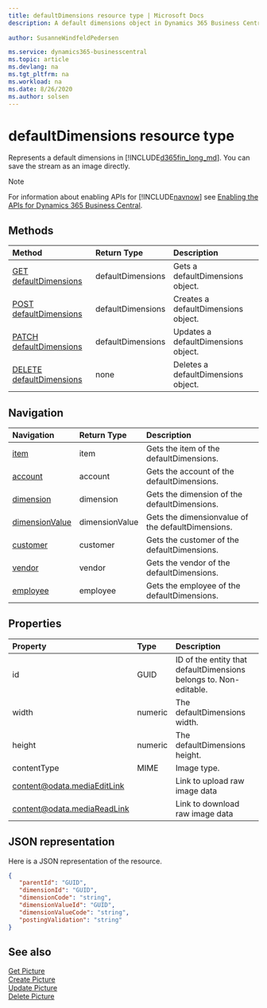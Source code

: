 ```yaml
---
title: defaultDimensions resource type | Microsoft Docs
description: A default dimensions object in Dynamics 365 Business Central. 
 
author: SusanneWindfeldPedersen

ms.service: dynamics365-businesscentral
ms.topic: article
ms.devlang: na
ms.tgt_pltfrm: na
ms.workload: na
ms.date: 8/26/2020
ms.author: solsen
---
```


# defaultDimensions resource type
Represents a default dimensions in [!INCLUDE[d365fin_long_md](../../includes/d365fin_long_md.md)]. You can save the stream as an image directly.

> [!NOTE]  
> For information about enabling APIs for [!INCLUDE[navnow](../../includes/navnow_md.md)] see [Enabling the APIs for Dynamics 365 Business Central](../enabling-apis-for-dynamics-nav.md).

## Methods

| Method                                                       | Return Type |Description                    |
|:-------------------------------------------------------------|:------------|:------------------------------|
|[GET defaultDimensions](../api/dynamics_defaultDimensions_get.md)      |defaultDimensions|Gets a defaultDimensions object.   |
|[POST defaultDimensions](../api/dynamics_defaultDimensions_create.md)  |defaultDimensions|Creates a defaultDimensions object.|
|[PATCH defaultDimensions](../api/dynamics_defaultDimensions_update.md) |defaultDimensions|Updates a defaultDimensions object.|
|[DELETE defaultDimensions](../api/dynamics_defaultDimensions_delete.md)|none         |Deletes a defaultDimensions object.|



## Navigation

| Navigation |Return Type| Description |
|:----------|:----------|:-----------------|
|[item](../resources/dynamics_item.md)|item   |Gets the item of the defaultDimensions.|
|[account](../resources/dynamics_account.md)|account   |Gets the account of the defaultDimensions.|
|[dimension](../resources/dynamics_dimension.md)|dimension   |Gets the dimension of the defaultDimensions.|
|[dimensionValue](../resources/dynamics_dimensionvalue.md)|dimensionValue   |Gets the dimensionvalue of the defaultDimensions.|
|[customer](../resources/dynamics_customer.md)|customer   |Gets the customer of the defaultDimensions.|
|[vendor](../resources/dynamics_vendor.md)|vendor   |Gets the vendor of the defaultDimensions.|
|[employee](../resources/dynamics_employee.md)|employee   |Gets the employee of the defaultDimensions.|

## Properties

| Property                    | Type    | Description                                             |
|:----------------------------|:--------|:--------------------------------------------------------|
| id                          | GUID    | ID of the entity that defaultDimensions belongs to. Non-editable. |
| width                       | numeric | The defaultDimensions width.                                      |
| height                      | numeric | The defaultDimensions height.                                     |
| contentType                 | MIME    | Image type.                                             |
| content@odata.mediaEditLink |         | Link to upload raw image data                           |
| content@odata.mediaReadLink |         | Link to download raw image data                         |

## JSON representation

Here is a JSON representation of the resource.


```json
{
   "parentId": "GUID",
   "dimensionId": "GUID",
   "dimensionCode": "string",
   "dimensionValueId": "GUID",
   "dimensionValueCode": "string",
   "postingValidation": "string"
}
```

## See also

[Get Picture](../api/dynamics_defaultDimensions_get.md)  
[Create Picture](../api/dynamics_create_defaultDimensions.md)  
[Update Picture](../api/dynamics_defaultDimensions_update.md)  
[Delete Picture](../api/dynamics_defaultDimensions_delete.md)  